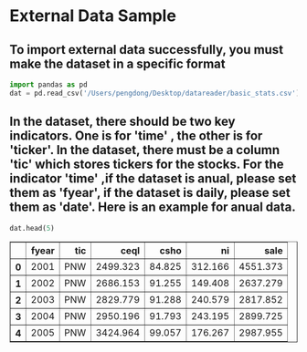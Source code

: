 
# External Data Sample

## To import external data successfully, you must make the dataset in a specific format


```python
import pandas as pd
dat = pd.read_csv('/Users/pengdong/Desktop/datareader/basic_stats.csv')
```

## In the dataset, there should be two key indicators. One is for 'time' , the other is for 'ticker'. In the dataset, there must be a column 'tic' which stores tickers for the stocks. For the indicator 'time' ,if the dataset is anual, please set them as 'fyear', if the dataset is daily, please set them as 'date'. Here is an example for anual data.


```python
dat.head(5)
```




<div>
<table border="1" class="dataframe">
  <thead>
    <tr style="text-align: right;">
      <th></th>
      <th>fyear</th>
      <th>tic</th>
      <th>ceql</th>
      <th>csho</th>
      <th>ni</th>
      <th>sale</th>
    </tr>
  </thead>
  <tbody>
    <tr>
      <th>0</th>
      <td>2001</td>
      <td>PNW</td>
      <td>2499.323</td>
      <td>84.825</td>
      <td>312.166</td>
      <td>4551.373</td>
    </tr>
    <tr>
      <th>1</th>
      <td>2002</td>
      <td>PNW</td>
      <td>2686.153</td>
      <td>91.255</td>
      <td>149.408</td>
      <td>2637.279</td>
    </tr>
    <tr>
      <th>2</th>
      <td>2003</td>
      <td>PNW</td>
      <td>2829.779</td>
      <td>91.288</td>
      <td>240.579</td>
      <td>2817.852</td>
    </tr>
    <tr>
      <th>3</th>
      <td>2004</td>
      <td>PNW</td>
      <td>2950.196</td>
      <td>91.793</td>
      <td>243.195</td>
      <td>2899.725</td>
    </tr>
    <tr>
      <th>4</th>
      <td>2005</td>
      <td>PNW</td>
      <td>3424.964</td>
      <td>99.057</td>
      <td>176.267</td>
      <td>2987.955</td>
    </tr>
  </tbody>
</table>
</div>




```python

```
